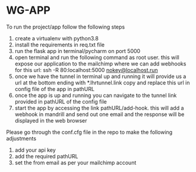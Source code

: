 # WG-APP

To run the project/app follow the following steps

1. create a virtualenv with python3.8
2. install the requirements in req.txt file
3. run the flask app in terminal/pycharm on port 5000
4. open terminal and run the following command as root user. this will expose our application to the mailchimp where we can add webhooks for this url: ssh -R 80:localhost:5000 nokey@localhost.run
5. once we have the tunnel in terminal up and running it will provide us a url at the bottom ending with *.lhrtunnel.link copy and replace this url in config file of the app in pathURL
6. once the app is up and running you can navigate to the tunnel link provided in pathURL of the config file
7. start the app by accessing the link pathURL/add-hook. this will add a webhook in mandrill and send out one email and the response will be displayed in the web browser


Please go through the conf.cfg file in the repo to make the following adjustments
1. add your api key
2. add the required pathURL
3. set the from email as per your mailchimp account
